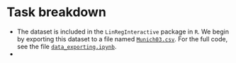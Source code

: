 # Task breakdown
- The dataset is included in the `LinRegInteractive` package in `R`. We begin by exporting this dataset to a file named [`Munich03.csv`](https://github.com/taitran0102/House-price-analysis/tree/main/2_R). For the full code, see the file [`data_exporting.ipynb`](https://github.com/taitran0102/House-price-analysis/blob/main/2_R/data_exporting.ipynb).
- 
